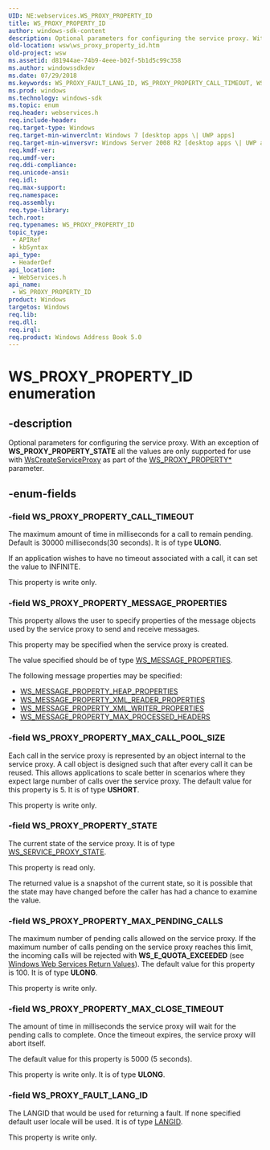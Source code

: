```yaml
---
UID: NE:webservices.WS_PROXY_PROPERTY_ID
title: WS_PROXY_PROPERTY_ID
author: windows-sdk-content
description: Optional parameters for configuring the service proxy. With an exception of WS_PROXY_PROPERTY_STATE all the values are only supported for use with WsCreateServiceProxy as part of the WS_PROXY_PROPERTY* parameter.
old-location: wsw\ws_proxy_property_id.htm
old-project: wsw
ms.assetid: d81944ae-74b9-4eee-b02f-5b1d5c99c358
ms.author: windowssdkdev
ms.date: 07/29/2018
ms.keywords: WS_PROXY_FAULT_LANG_ID, WS_PROXY_PROPERTY_CALL_TIMEOUT, WS_PROXY_PROPERTY_ID, WS_PROXY_PROPERTY_ID enumeration [Web Services for Windows], WS_PROXY_PROPERTY_MAX_CALL_POOL_SIZE, WS_PROXY_PROPERTY_MAX_CLOSE_TIMEOUT, WS_PROXY_PROPERTY_MAX_PENDING_CALLS, WS_PROXY_PROPERTY_MESSAGE_PROPERTIES, WS_PROXY_PROPERTY_STATE, webservices/WS_PROXY_FAULT_LANG_ID, webservices/WS_PROXY_PROPERTY_CALL_TIMEOUT, webservices/WS_PROXY_PROPERTY_ID, webservices/WS_PROXY_PROPERTY_MAX_CALL_POOL_SIZE, webservices/WS_PROXY_PROPERTY_MAX_CLOSE_TIMEOUT, webservices/WS_PROXY_PROPERTY_MAX_PENDING_CALLS, webservices/WS_PROXY_PROPERTY_MESSAGE_PROPERTIES, webservices/WS_PROXY_PROPERTY_STATE, wsw.ws_proxy_property_id
ms.prod: windows
ms.technology: windows-sdk
ms.topic: enum
req.header: webservices.h
req.include-header: 
req.target-type: Windows
req.target-min-winverclnt: Windows 7 [desktop apps \| UWP apps]
req.target-min-winversvr: Windows Server 2008 R2 [desktop apps \| UWP apps]
req.kmdf-ver: 
req.umdf-ver: 
req.ddi-compliance: 
req.unicode-ansi: 
req.idl: 
req.max-support: 
req.namespace: 
req.assembly: 
req.type-library: 
tech.root: 
req.typenames: WS_PROXY_PROPERTY_ID
topic_type:
 - APIRef
 - kbSyntax
api_type:
 - HeaderDef
api_location:
 - WebServices.h
api_name:
 - WS_PROXY_PROPERTY_ID
product: Windows
targetos: Windows
req.lib: 
req.dll: 
req.irql: 
req.product: Windows Address Book 5.0
---
```


# WS_PROXY_PROPERTY_ID enumeration


## -description


Optional parameters for configuring the service proxy. With an exception of
                <b>WS_PROXY_PROPERTY_STATE</b> all the values are only supported for 
                use with <a href="https://msdn.microsoft.com/9215684b-979e-48ad-b4ee-2ae1db1e3034">WsCreateServiceProxy</a> as part of the <a href="https://msdn.microsoft.com/eb8ce473-bf9e-4eae-8c40-8e2972a26d41">WS_PROXY_PROPERTY*</a> parameter. 
            


## -enum-fields




### -field WS_PROXY_PROPERTY_CALL_TIMEOUT

The maximum amount of time in milliseconds for a call to remain pending. 
                    Default is 30000 milliseconds(30 seconds).  It is of type <b>ULONG</b>.

If an application wishes to have no timeout associated with a call, it can set the value to INFINITE.
                

This property is write only.
                


### -field WS_PROXY_PROPERTY_MESSAGE_PROPERTIES

This property allows the user to specify properties of the message
                    objects used by the service proxy to send and receive messages.
                

This property may be specified when the service proxy is created.
                

The value specified should be of type <a href="https://msdn.microsoft.com/74ad74fd-457a-4408-8032-15d365f98b14">WS_MESSAGE_PROPERTIES</a>.
                

The following message properties may be specified:
                

<ul>
<li>
<a href="https://msdn.microsoft.com/7398225c-afbd-45c6-9a32-8b8892f0ff8a">WS_MESSAGE_PROPERTY_HEAP_PROPERTIES</a>
</li>
<li>
<a href="https://msdn.microsoft.com/7398225c-afbd-45c6-9a32-8b8892f0ff8a">WS_MESSAGE_PROPERTY_XML_READER_PROPERTIES</a>
</li>
<li>
<a href="https://msdn.microsoft.com/7398225c-afbd-45c6-9a32-8b8892f0ff8a">WS_MESSAGE_PROPERTY_XML_WRITER_PROPERTIES</a>
</li>
<li>
<a href="https://msdn.microsoft.com/7398225c-afbd-45c6-9a32-8b8892f0ff8a">WS_MESSAGE_PROPERTY_MAX_PROCESSED_HEADERS</a>
</li>
</ul>

### -field WS_PROXY_PROPERTY_MAX_CALL_POOL_SIZE

Each call in the service proxy is represented by an object internal to the service proxy. 
                    A call object is designed such that after every call it can be reused. 
                    This allows applications to scale better in scenarios where they expect 
                    large number of calls over the service proxy. The default value for this property is 5.
                 It is of type <b>USHORT</b>.

This property is write only.
                


### -field WS_PROXY_PROPERTY_STATE

The current state of the service proxy.
                It is of type <a href="https://msdn.microsoft.com/82156e64-ae95-4a4a-aaad-e3dd69832c97">WS_SERVICE_PROXY_STATE</a>.

This property is read only.
                

The returned value is a snapshot of the current state, so it is
                    possible that the state may have changed before the caller has
                    had a chance to examine the value.
                


### -field WS_PROXY_PROPERTY_MAX_PENDING_CALLS

The maximum number of pending calls allowed on the service proxy. If the 
                    maximum number of calls pending on the service proxy reaches this limit, the
                    incoming calls will be rejected with <b>WS_E_QUOTA_EXCEEDED</b> (see <a href="https://msdn.microsoft.com/96285557-8317-4875-b634-e2eacd605901">Windows Web Services Return Values</a>). The default value 
                    for this property is 100.
                 It is of type <b>ULONG</b>.

This property is write only.
                


### -field WS_PROXY_PROPERTY_MAX_CLOSE_TIMEOUT

The amount of time in milliseconds the service proxy will wait for the pending calls to complete.
                    Once the timeout expires, the service proxy will abort itself.
                

The default value for this property is 5000 (5 seconds).
                

This property is write only.
                 It is of type <b>ULONG</b>.


### -field WS_PROXY_FAULT_LANG_ID

The LANGID that would be used for returning a fault. If none specified default user locale will be used. It is of type <a href="https://msdn.microsoft.com/076e2a43-256a-4646-a5c8-1d48ab08ce1a">LANGID</a>. 
                

This property is write only.
                

